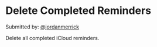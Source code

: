# Delete Completed Reminders

Submitted by: [@jordanmerrick](https://twitter.com/jordanmerrick)

Delete all completed iCloud reminders.